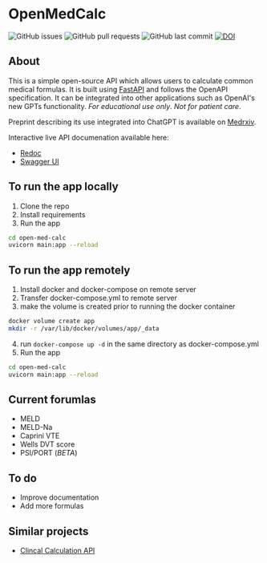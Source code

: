 # OpenMedCalc

![GitHub issues](https://img.shields.io/github/issues/alexgoodell/open-med-calc)
![GitHub pull requests](https://img.shields.io/github/issues-pr/alexgoodell/open-med-calc)
![GitHub last commit](https://img.shields.io/github/last-commit/alexgoodell/open-med-calc)
[![DOI](https://zenodo.org/badge/717889575.svg)](https://zenodo.org/doi/10.5281/zenodo.10360457)

## About

This is a simple open-source API which allows users to calculate common medical formulas. 
It is built using [FastAPI](https://fastapi.tiangolo.com/) and follows the OpenAPI specification.
It can be integrated into other applications such as OpenAI's new GPTs functionality.
*For educational use only*. *Not for patient care*.

Preprint describing its use integrated into ChatGPT is available on [Medrxiv](https://www.medrxiv.org/content/10.1101/2023.12.13.23299881v1).

Interactive live API documenation available here:
- [Redoc](https://openmedcalc.org/api/redoc)
- [Swagger UI](https://api.openmedcalc.org/docs) 

## To run the app locally

1. Clone the repo
2. Install requirements
3. Run the app

```bash
cd open-med-calc
uvicorn main:app --reload
```

## To run the app remotely

1. Install docker and docker-compose on remote server
2. Transfer docker-compose.yml to remote server
3. make the volume is created prior to running the docker container
```bash
docker volume create app
mkdir -r /var/lib/docker/volumes/app/_data
```
4. run `docker-compose up -d` in the same directory as docker-compose.yml
5. Run the app

```bash
cd open-med-calc
uvicorn main:app --reload
```

## Current forumlas

- MELD
- MELD-Na
- Caprini VTE
- Wells DVT score
- PSI/PORT (*BETA*)

## To do

- Improve documentation
- Add more formulas


## Similar projects

- [Clincal Calculation API](https://github.com/bawmedical/clinical-calculation-api)
